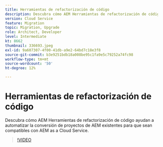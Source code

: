 ```yaml
---
title: Herramientas de refactorización de código
description: Descubra cómo AEM Herramientas de refactorización de código ayudan a automatizar la conversión de proyectos de AEM existentes para que sean compatibles con AEM as a Cloud Service.
version: Cloud Service
feature: Migration
topic: Migration, Upgrade
role: Architect, Developer
level: Intermediate
kt: 8662
thumbnail: 336693.jpeg
exl-id: 9a607307-4f00-41db-a9e2-64bd7c18e3f8
source-git-commit: b3e9251bdb18a008be95c1fa9e5c79252a74fc98
workflow-type: tm+mt
source-wordcount: '50'
ht-degree: 12%

---
```


# Herramientas de refactorización de código

Descubra cómo AEM Herramientas de refactorización de código ayudan a automatizar la conversión de proyectos de AEM existentes para que sean compatibles con AEM as a Cloud Service.

>[!VIDEO](https://video.tv.adobe.com/v/336693?quality=12&learn=on)
